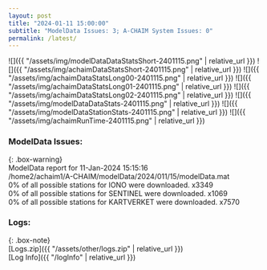 ```yaml
---
layout: post
title: "2024-01-11 15:00:00"
subtitle: "ModelData Issues: 3; A-CHAIM System Issues: 0"
permalink: /latest/
---
```


![]({{ "/assets/img/modelDataDataStatsShort-2401115.png" | relative_url }})
![]({{ "/assets/img/achaimDataStatsShort-2401115.png" | relative_url }})
![]({{ "/assets/img/achaimDataStatsLong00-2401115.png" | relative_url }})
![]({{ "/assets/img/achaimDataStatsLong01-2401115.png" | relative_url }})
![]({{ "/assets/img/achaimDataStatsLong02-2401115.png" | relative_url }})
![]({{ "/assets/img/modelDataDataStats-2401115.png" | relative_url }})
![]({{ "/assets/img/modelDataStationStats-2401115.png" | relative_url }})
![]({{ "/assets/img/achaimRunTime-2401115.png" | relative_url }})


### ModelData Issues:  
  
{: .box-warning}  
 ModelData report for 11-Jan-2024 15:15:16   
 /home2/achaim1/A-CHAIM/modelData/2024/011/15/modelData.mat   
 0% of all possible stations for IONO were downloaded. x3349   
 0% of all possible stations for SENTINEL were downloaded. x1069   
 0% of all possible stations for KARTVERKET were downloaded. x7570   
  


### Logs:  
  
{: .box-note}  
[Logs.zip]({{ "/assets/other/logs.zip" | relative_url }})  
[Log Info]({{ "/logInfo" | relative_url }})  

